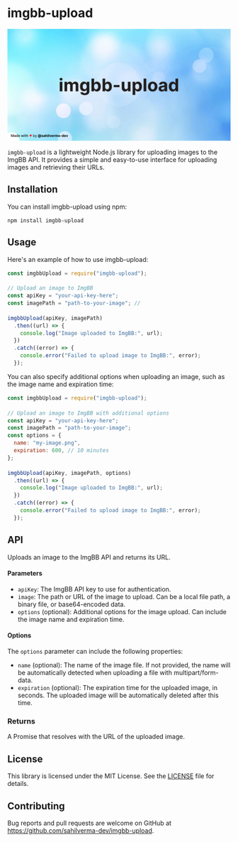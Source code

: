 # imgbb-upload

![imgbb-upload](./images/poster.png "IMGBB upload")

`imgbb-upload` is a lightweight Node.js library for uploading images to the ImgBB API. It provides a simple and easy-to-use interface for uploading images and retrieving their URLs.

## Installation

You can install imgbb-upload using npm:

```shell
npm install imgbb-upload
```

## Usage

Here's an example of how to use imgbb-upload:

```javascript
const imgbbUpload = require("imgbb-upload");

// Upload an image to ImgBB
const apiKey = "your-api-key-here";
const imagePath = "path-to-your-image"; //

imgbbUpload(apiKey, imagePath)
  .then((url) => {
    console.log("Image uploaded to ImgBB:", url);
  })
  .catch((error) => {
    console.error("Failed to upload image to ImgBB:", error);
  });
```

You can also specify additional options when uploading an image, such as the image name and expiration time:

```javascript
const imgbbUpload = require("imgbb-upload");

// Upload an image to ImgBB with additional options
const apiKey = "your-api-key-here";
const imagePath = "path-to-your-image";
const options = {
  name: "my-image.png",
  expiration: 600, // 10 minutes
};

imgbbUpload(apiKey, imagePath, options)
  .then((url) => {
    console.log("Image uploaded to ImgBB:", url);
  })
  .catch((error) => {
    console.error("Failed to upload image to ImgBB:", error);
  });
```

## API

Uploads an image to the ImgBB API and returns its URL.

#### Parameters

- `apiKey`: The ImgBB API key to use for authentication.
- `image`: The path or URL of the image to upload. Can be a local file path, a binary file, or base64-encoded data.
- `options` (optional): Additional options for the image upload. Can include the image name and expiration time.

#### Options

The `options` parameter can include the following properties:

- `name` (optional): The name of the image file. If not provided, the name will be automatically detected when uploading a file with multipart/form-data.
- `expiration` (optional): The expiration time for the uploaded image, in seconds. The uploaded image will be automatically deleted after this time.

### Returns

A Promise that resolves with the URL of the uploaded image.

## License

This library is licensed under the MIT License. See the [LICENSE](LICENSE) file for details.

## Contributing

Bug reports and pull requests are welcome on GitHub at https://github.com/sahilverma-dev/imgbb-upload.
